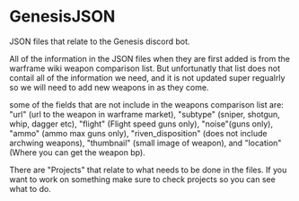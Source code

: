 # GenesisJSON
JSON files that relate to the Genesis discord bot.

All of the information in the JSON files when they are first added is from the warframe wiki weapon comparison list. But unfortunatly that list does not contail all of the information we need, and it is not updated super regualrly so we will need to add new weapons in as they come.

some of the fields that are not include in the weapons comparison list are: "url" (url to the weapon in warframe market), "subtype" (sniper, shotgun, whip, dagger etc), "flight" (Flight speed guns only), "noise"(guns only), "ammo" (ammo max guns only), "riven_disposition" (does not include archwing weapons), "thumbnail" (small image of weapon), and "location" (Where you can get the weapon bp).

There are "Projects" that relate to what needs to be done in the files. If you want to work on something make sure to check projects so you can see what to do.
